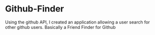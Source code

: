 # Github-Finder
Using the github API, I created an application allowing a user search for other github users. Basically a Friend Finder for Github
